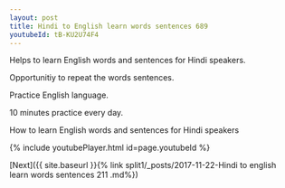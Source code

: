 ```yaml
---
layout: post
title: Hindi to English learn words sentences 689 
youtubeId: tB-KU2U74F4
---
```

 
 
Helps to learn English words and sentences for Hindi speakers.

Opportunitiy to repeat the words sentences. 

Practice English language. 
 
10 minutes practice every day. 
 
How to learn English words and sentences for Hindi speakers 
 
{% include youtubePlayer.html id=page.youtubeId %}
 
 
[Next]({{ site.baseurl }}{% link  split1/_posts/2017-11-22-Hindi to english learn words sentences 211 .md%})
 
